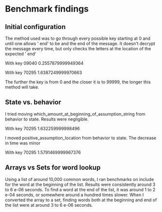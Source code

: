 
# Benchmark findings

## Initial configuration

The method used was to go through every possible key starting at 0 and until one allows ' end' to be and the end of the message. It doesn't decrypt the message every time, but only checks the letters at the location of the expected ' end'

With key 09040
0.2557879999949364

With key 70295
1.6387249999970663

The further the key is from 0 and the closer it is to 99999, the longer this method will take.

## State vs. behavior
I tried moving which_amount_at_beginning_of_assumption_string from behavior to state. Results were negligible.

With key 70295
1.632259999998496

I moved positive_assumption_location from behavior to state. The decrease in time was minor

With key 70295
1.5791469999967376

## Arrays vs Sets for word lookup

Using a list of around 10,000 common words, I ran benchmarks on include for the word at the beginning of the list.  Results were consistently around 3 to 6 e-06 seconds.
To find a word at the end of the list, it was around 1 to 2 e-04 seconds, or somewhere around a hundred times slower.
When I converted the array to a set, finding words both at the beginning and end of the list were at around 3 to 6 e-06 seconds.
